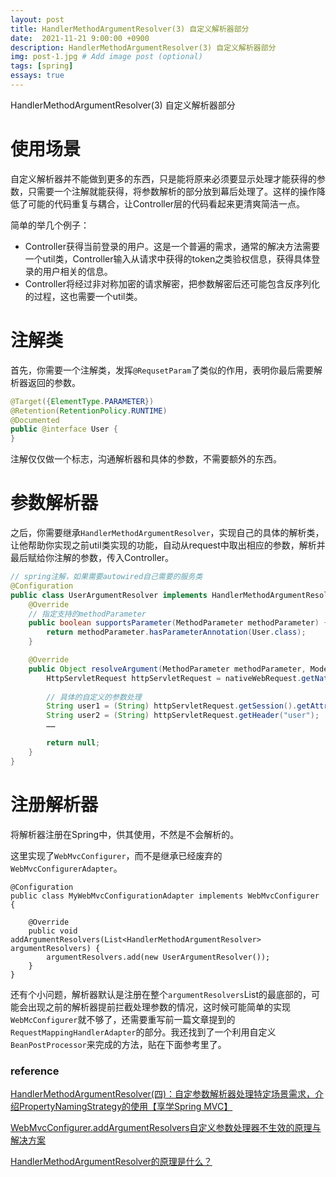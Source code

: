 ```yaml
---
layout: post
title: HandlerMethodArgumentResolver(3) 自定义解析器部分
date:  2021-11-21 9:00:00 +0900
description: HandlerMethodArgumentResolver(3) 自定义解析器部分
img: post-1.jpg # Add image post (optional)
tags: [spring]
essays: true  
---
```


HandlerMethodArgumentResolver(3) 自定义解析器部分

# 使用场景

自定义解析器并不能做到更多的东西，只是能将原来必须要显示处理才能获得的参数，只需要一个注解就能获得，将参数解析的部分放到幕后处理了。这样的操作降低了可能的代码重复与耦合，让Controller层的代码看起来更清爽简洁一点。

简单的举几个例子：

- Controller获得当前登录的用户。这是一个普遍的需求，通常的解决方法需要一个util类，Controller输入从请求中获得的token之类验权信息，获得具体登录的用户相关的信息。
- Controller将经过非对称加密的请求解密，把参数解密后还可能包含反序列化的过程，这也需要一个util类。

# 注解类

首先，你需要一个注解类，发挥`@RequsetParam`了类似的作用，表明你最后需要解析器返回的参数。

```java
@Target({ElementType.PARAMETER})
@Retention(RetentionPolicy.RUNTIME)
@Documented
public @interface User {
}
```

注解仅仅做一个标志，沟通解析器和具体的参数，不需要额外的东西。

# 参数解析器

之后，你需要继承`HandlerMethodArgumentResolver`，实现自己的具体的解析类，让他帮助你实现之前util类实现的功能，自动从request中取出相应的参数，解析并最后赋给你注解的参数，传入Controller。

```java
// spring注解，如果需要autowired自己需要的服务类
@Configuration
public class UserArgumentResolver implements HandlerMethodArgumentResolver {
    @Override
    // 指定支持的methodParameter
    public boolean supportsParameter(MethodParameter methodParameter) {
        return methodParameter.hasParameterAnnotation(User.class);
    }

    @Override
    public Object resolveArgument(MethodParameter methodParameter, ModelAndViewContainer modelAndViewContainer, NativeWebRequest nativeWebRequest, WebDataBinderFactory webDataBinderFactory) throws Exception {
        HttpServletRequest httpServletRequest = nativeWebRequest.getNativeRequest(HttpServletRequest.class);
        
        // 具体的自定义的参数处理
        String user1 = (String) httpServletRequest.getSession().getAttribute("User");
        String user2 = (String) httpServletRequest.getHeader("user");
        ……

        return null;
    }
}
```

# 注册解析器

将解析器注册在Spring中，供其使用，不然是不会解析的。

这里实现了`WebMvcConfigurer`，而不是继承已经废弃的`WebMvcConfigurerAdapter`。

```
@Configuration
public class MyWebMvcConfigurationAdapter implements WebMvcConfigurer {

    @Override
    public void addArgumentResolvers(List<HandlerMethodArgumentResolver> argumentResolvers) {
        argumentResolvers.add(new UserArgumentResolver());
    }
}
```

还有个小问题，解析器默认是注册在整个`argumentResolvers`List的最底部的，可能会出现之前的解析器提前拦截处理参数的情况，这时候可能简单的实现`WebMcConfigurer`就不够了，还需要重写前一篇文章提到的`RequestMappingHandlerAdapter`的部分。我还找到了一个利用自定义`BeanPostProcessor`来完成的方法，贴在下面参考里了。

### reference

[HandlerMethodArgumentResolver(四)：自定参数解析器处理特定场景需求，介绍PropertyNamingStrategy的使用【享学Spring MVC】](https://fangshixiang.blog.csdn.net/article/details/100183979)

[WebMvcConfigurer.addArgumentResolvers自定义参数处理器不生效的原理与解决方案](https://blog.csdn.net/weixin_42213903/article/details/101211873)

[HandlerMethodArgumentResolver的原理是什么？](https://segmentfault.com/q/1010000017496491)

